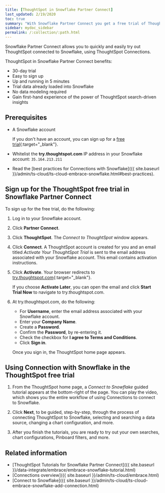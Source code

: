 ```yaml
---
title: [ThoughtSpot in Snowflake Partner Connect]
last_updated: 2/19/2020
toc: true
summary: "With Snowflake Partner Connect you get a free trial of ThoughtSpot that allows you to try out ThoughtSpot Connections to connect to Snowflake."
sidebar: mydoc_sidebar
permalink: /:collection/:path.html
---
```

Snowflake Partner Connect allows you to quickly and easily try out ThoughtSpot connected to Snowflake, using ThoughtSpot Connections.

ThoughtSpot in Snowflake Partner Connect benefits:
- 30-day trial
- Easy to sign up
- Up and running in 5 minutes
- Trial data already loaded into Snowflake
- No data modeling required
- Gain first-hand experience of the power of ThoughtSpot search-driven insights

## Prerequisites

- A Snowflake account

  If you don't have an account, you can sign up for a [free trial](https://trial.snowflake.com/){:target="_blank"}.
- Whitelist the **try.thoughtspot.com** IP address in your Snowflake account: `35.164.213.211`   
- Read the [best practices for Connections with Snowflake]({{ site.baseurl }}/admin/ts-cloud/ts-cloud-embrace-snowflake.html#best-practices).  

## Sign up for the ThoughtSpot free trial in Snowflake Partner Connect

To sign up for the free trial, do the following:

1. Log in to your Snowflake account.

2. Click **Partner Connect**.

3. Click **ThoughtSpot**.
   The _Connect to ThoughtSpot_ window appears.

4. Click **Connect**.
    A ThoughtSpot account is created for you and an email titled _Activate Your ThoughtSpot Trial_ is sent to the email address associated with your Snowflake account. This email contains activation instructions.

5. Click **Activate**. Your browser redirects to [try.thoughtspot.com](https://try.thoughtspot.com/){:target="_blank"}.

   If you choose **Activate Later**, you can open the email and click **Start Trial Now** to navigate to try.thoughtspot.com.  

6. At try.thoughtspot.com, do the following:
   - For **Username**, enter the email address associated with your Snowflake account.
   - Enter your **Company Name**.
   - Create a **Password**.
   - Confirm the **Password**, by re-entering it.
   - Check the checkbox for **I agree to Terms and Conditions**.
   - Click **Sign in**.

   Once you sign in, the ThoughtSpot home page appears.

## Using Connection with Snowflake in the ThoughtSpot free trial

1. From the ThoughtSpot home page, a _Connect to Snowflake_ guided tutorial appears at the bottom-right of the page. You can play the video, which shows you the entire workflow of using Connections to connect to Snowflake.

2. Click **Next**, to be guided, step-by-step, through the process of connecting ThoughtSpot to Snowflake, selecting and searching a data source, changing a chart configuration, and more.

3. After you finish the tutorials, you are ready to try out your own searches, chart configurations, Pinboard filters, and more.

## Related information

- [ThoughtSpot Tutorials for Snowflake Partner Connect]({{ site.baseurl }}/data-integrate/embrace/embrace-snowflake-tutorial.html)
- [Connections overview]({{ site.baseurl }}/admin/ts-cloud/embrace.html)
- [Connect to Snowflake]({{ site.baseurl }}/admin/ts-cloud/ts-cloud-embrace-snowflake-add-connection.html)
